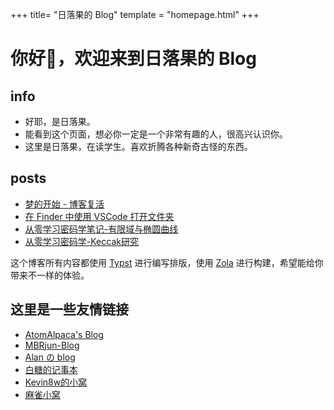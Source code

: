 +++
title= "日落果的 Blog"
template = "homepage.html"
+++

# 你好👋，欢迎来到日落果的 Blog

## info
 - 好耶，是日落果。
 - 能看到这个页面，想必你一定是一个非常有趣的人，很高兴认识你。
 - 这里是日落果，在读学生。喜欢折腾各种新奇古怪的东西。

## posts
- [梦的开始 - 博客复活](posts/dream-start)
- [在 Finder 中使用 VSCode 打开文件夹](posts/open-folder-in-finder-through-vscode)
- [从零学习密码学笔记-有限域与椭圆曲线](posts/learn-cryptography-from-scratch-01)
- [从零学习密码学-Keccak研究](posts/learn-cryptography-from-scratch-02)

这个博客所有内容都使用 [Typst](https://typst.app/) 进行编写排版，使用 [Zola](https://www.getzola.org/) 进行构建，希望能给你带来不一样的体验。

## 这里是一些友情链接
- [AtomAlpaca's Blog](https://blog.atal.moe)
- [MBRjun-Blog](https://www.mbrjun.cn)
- [Alan の blog](https://blog.alanlin.icu)
- [白糖的记事本](https://blog.sugarmgp.icu)
- [Kevin8w的小窝](https://hugo.utermux.dev)
- [麻雀小窝](https://blog.sparrowhe.top)